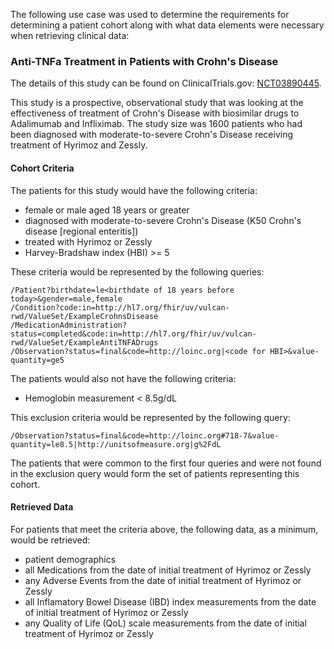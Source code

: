 The following use case was used to determine the requirements for determining a patient cohort along with what data elements were necessary when retrieving clinical data:

### Anti-TNFa Treatment in Patients with Crohn's Disease

The details of this study can be found on ClinicalTrials.gov: [NCT03890445](https://clinicaltrials.gov/ct2/show/NCT03890445).

This study is a prospective, observational study that was looking at the effectiveness of treatment of Crohn's Disease with biosimilar drugs to Adalimumab and Infliximab.  The study size was 1600 patients who had been diagnosed with moderate-to-severe Crohn's Disease receiving treatment of Hyrimoz and Zessly.

#### Cohort Criteria
The patients for this study would have the following criteria:

* female or male aged 18 years or greater
* diagnosed with moderate-to-severe Crohn's Disease (K50  Crohn's disease [regional enteritis])
* treated with Hyrimoz or Zessly
* Harvey-Bradshaw index (HBI) >= 5

These criteria would be represented by the following queries:

    /Patient?birthdate=le<birthdate of 18 years before today>&gender=male,female
    /Condition?code:in=http://hl7.org/fhir/uv/vulcan-rwd/ValueSet/ExampleCrohnsDisease
    /MedicationAdministration?status=completed&code:in=http://hl7.org/fhir/uv/vulcan-rwd/ValueSet/ExampleAntiTNFADrugs
    /Observation?status=final&code=http://loinc.org|<code for HBI>&value-quantity=ge5

The patients would also not have the following criteria:

* Hemoglobin measurement < 8.5g/dL

This exclusion criteria would be represented by the following query:

    /Observation?status=final&code=http://loinc.org#718-7&value-quantity=le8.5|http://unitsofmeasure.org|g%2FdL


The patients that were common to the first four queries and were not found in the exclusion query would form the set of patients representing this cohort.


#### Retrieved Data
For patients that meet the criteria above, the following data, as a minimum, would be retrieved:

* patient demographics
* all Medications from the date of initial treatment of Hyrimoz or Zessly
* any Adverse Events from the date of initial treatment of Hyrimoz or Zessly
* all Inflamatory Bowel Disease (IBD) index measurements from the date of initial treatment of Hyrimoz or Zessly
* any Quality of Life (QoL) scale measurements from the date of initial treatment of Hyrimoz or Zessly
